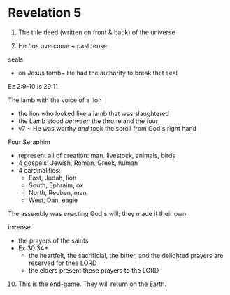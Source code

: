 # Revelation 5


1) The title deed (written on front & back) of the universe


5) He _has_ overcome ~ past tense


seals
- on Jesus tomb~ He had the authority to break that seal

Ez 2:9-10
Is 29:11

The lamb with the voice of a lion
- the lion who looked like a lamb that was slaughtered 
- the Lamb stood _between_ the throne and the four
- v7 ~ He was worthy _and_ took the scroll from God's right hand

Four Seraphim
- represent all of creation: man. livestock, animals, birds
- 4 gospels: Jewish, Roman. Greek, human
- 4 cardinalities: 
  - East, Judah, lion
  - South, Ephraim, ox
  - North, Reuben, man
  - West, Dan, eagle

The assembly was enacting God's will;  they made it their own. 

incense
- the prayers of the saints
- Ex 30:34+
  - the heartfelt, the sacrificial, the bitter, and the delighted prayers are reserved for thee LORD
  - the elders present these prayers to the LORD

10) This is the end-game.
They will return on the Earth.